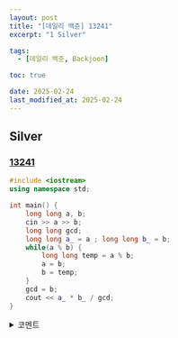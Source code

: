 ```yaml
---
layout: post
title: "[데일리 백준] 13241"
excerpt: "1 Silver"

tags:
  - [데일리 백준, Backjoon]

toc: true

date: 2025-02-24
last_modified_at: 2025-02-24
---
```

## Silver
### [13241][def]

```c++
#include <iostream>
using namespace std;

int main() {
    long long a, b;
    cin >> a >> b;
    long long gcd;
    long long a_ = a ; long long b_ = b;
    while(a % b) {
        long long temp = a % b;
        a = b;
        b = temp;
    }
    gcd = b;
    cout << a_ * b_ / gcd;
}
```

<details>
<summary>코멘트</summary>
<div markdown="1">

- 최소공배수(유클리드 호제법, 날먹)

</div>
</details>

[def]: https://www.acmicpc.net/problem/13241